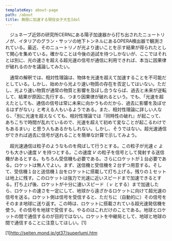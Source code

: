 ```yaml
---
templateKey: about-page
path: /about
title: 無限に加速する現役女子大生Idol
---
```

　ジュネーブ近郊の研究所CERNにある陽子加速器から打ち出されたニュートリノが、イタリアのグラン・サッソの地下トンネルにあるOPERA検出器で観測されている。最近、そのニュートリノが光より速いことを示す結果が得られたとして関心を集めている。確かなことは今後の追試を待つしかないが、ここではそれとは別に、光の速さを超える超光速の信号が通信に利用できれば、本当に因果律が破れるのかを議論してみたい。

　通常の解釈では、相対性理論は、物体を光速を超えて加速することを不可能だとしている。しかし、始めから光より速い物質の存在を否定してはいない。ただし、光より速い物質が通常の物質と影響を及ぼし合うならば、過去と未来が逆転して、結果が原因に先行する、つまり因果律が破れるという。でも、「光速を超えたとしても、通信の信号は常に未来に向かうものだから、過去に影響を及ぼせるはずがない」と考える人もいるようである。また、相対性理論に詳しい人なら、「別に光速を超えなくても、相対性理論では『同時性の破れ』が起こって、あちこちで時間が乱れているので、光速を超えて初めて変なことが起こるわけでもあるまい」と思う人もあるかもしれない。しかし、そうではない。超光速通信ができれば過去に信号が送れることを簡単な計算で示してみよう。

　超光速通信は粒子のようなものを飛ばして行うとする。この粒子が光速*ｃ* よりも大きい速度*Ｖ* を持つとする。この速度*Ｖ* の粒子を信号として発射する送信機があるとする。もちろん受信機も必要である。さらにロケットが１台必要である。ロケットは無人でよい。まず、送信機と受信機を２台ずつ用意する。そして、受信機１台と送信機１台をロケットに搭載して打ち上げる。残りの１セットは地上に残す。このロケットは強力で光速に近いスピードまで加速できるとする。打ち上げ後、ロケットが十分に速いスピード（*ｖ* とする）まで加速したら、ロケットの速さを一定にして、地球から遠ざかるロケットに向けて超光速の信号を送る。ロケット側は信号を受信すると、ただちに（自動的に）その信号をそのまま地球に送り返す。この時は、ロケットに搭載されている超光速発信機を使う。その信号を地球で受信する。やるのはこれだけのことである。地球とロケットの間で通信するのが目的ではない。ロケットを中継局として、地球と地球の間で通信することに注意してほしい。\[1]



\[﻿1]<http://seiten.mond.jp/gt37/superlumi.htm>